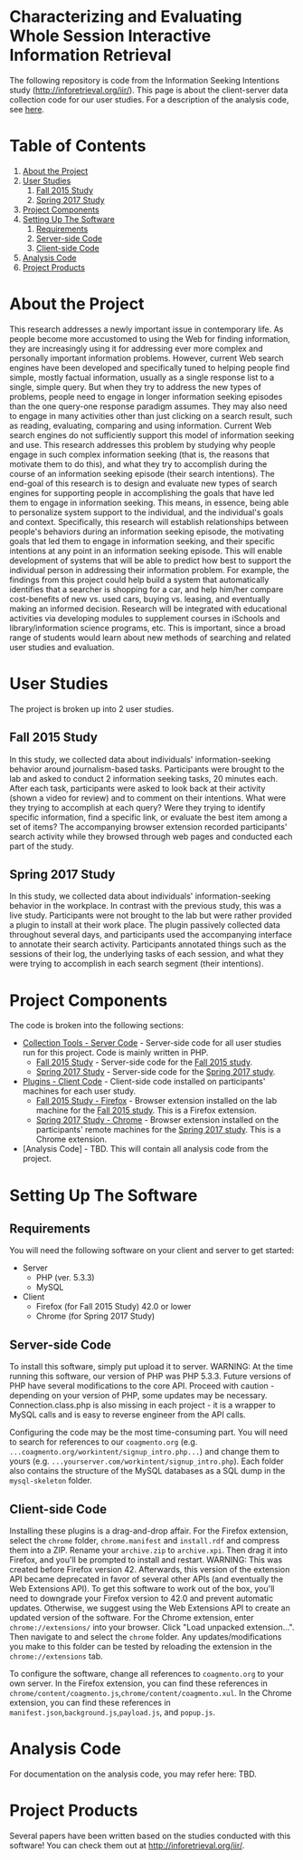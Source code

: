 # Characterizing and Evaluating Whole Session Interactive Information Retrieval
The following repository is code from the Information Seeking Intentions study (http://inforetrieval.org/iir/).  This page is about the client-server data collection code for our user studies.  For a description of the analysis code, see [here](https://github.com/mmitsui/information-seeking-intentions).

# Table of Contents
1. [About the Project](#about-the-project)
2. [User Studies](#user-studies)
	1. [Fall 2015 Study](#fall-2015-study)
	2. [Spring 2017 Study](#spring-2017-study)
3. [Project Components](#project-components)
4. [Setting Up The Software](#setting-up-the-software)
	1. [Requirements](#requirements)
	2. [Server-side Code](#server-side-code)
	3. [Client-side Code](#client-side-code)
5. [Analysis Code](#analysis-code)
6. [Project Products](#project-products)


# About the Project
This research addresses a newly important issue in contemporary life. As people become more accustomed to using the Web for finding information, they are increasingly using it for addressing ever more complex and personally important information problems. However, current Web search engines have been developed and specifically tuned to helping people find simple, mostly factual information, usually as a single response list to a single, simple query. But when they try to address the new types of problems, people need to engage in longer information seeking episodes than the one query-one response paradigm assumes. They may also need to engage in many activities other than just clicking on a search result, such as reading, evaluating, comparing and using information. Current Web search engines do not sufficiently support this model of information seeking and use. This research addresses this problem by studying why people engage in such complex information seeking (that is, the reasons that motivate them to do this), and what they try to accomplish during the course of an information seeking episode (their search intentions). The end-goal of this research is to design and evaluate new types of search engines for supporting people in accomplishing the goals that have led them to engage in information seeking. This means, in essence, being able to personalize system support to the individual, and the individual's goals and context. Specifically, this research will establish relationships between people's behaviors during an information seeking episode, the motivating goals that led them to engage in information seeking, and their specific intentions at any point in an information seeking episode. This will enable development of systems that will be able to predict how best to support the individual person in addressing their information problem. For example, the findings from this project could help build a system that automatically identifies that a searcher is shopping for a car, and help him/her compare cost-benefits of new vs. used cars, buying vs. leasing, and eventually making an informed decision. Research will be integrated with educational activities via developing modules to supplement courses in iSchools and library/information science programs, etc. This is important, since a broad range of students would learn about new methods of searching and related user studies and evaluation.

# User Studies
The project is broken up into 2 user studies.

## Fall 2015 Study

In this study, we collected data about individuals' information-seeking behavior around journalism-based tasks.  Participants were brought to the lab and asked to conduct 2 information seeking tasks, 20 minutes each.  After each task, participants were asked to look back at their activity (shown a video for review) and to comment on their intentions.  What were they trying to accomplish at each query?  Were they trying to identify specific information, find a specific link, or evaluate the best item among a set of items? The accompanying browser extension recorded participants' search activity while they browsed through web pages and conducted each part of the study.

## Spring 2017 Study

In this study, we collected data about individuals' information-seeking behavior in the workplace.  In contrast with the previous study, this was a live study.  Participants were not brought to the lab but were rather provided a plugin to install at their work place.  The plugin passively collected data throughout several days, and participants used the accompanying interface to annotate their search activity. Participants annotated things such as the sessions of their log, the underlying tasks of each session, and what they were trying to accomplish in each search segment (their intentions).

# Project Components

The code is broken into the following sections:
* [Collection Tools - Server Code](https://github.com/mmitsui/info-seeking-intentions/tree/master/src/collection-tools) - Server-side code for all user studies run for this project.  Code is mainly written in PHP.
	* [Fall 2015 Study](https://github.com/mmitsui/info-seeking-intentions/tree/master/src/collection-tools/fall2015/spring2016intent) - Server-side code for the [Fall 2015 study](#fall-2015-study).
	* [ Spring 2017 Study](https://github.com/mmitsui/info-seeking-intentions/tree/master/src/collection-tools/spring2017/workintent) - Server-side code for the [Spring 2017 study](#spring-2017-study).
* [Plugins - Client Code](https://github.com/mmitsui/info-seeking-intentions/tree/master/src/plugins) - Client-side code installed on participants' machines for each user study.
	* [Fall 2015 Study - Firefox](https://github.com/mmitsui/info-seeking-intentions/tree/master/src/plugins/fall2015/firefox) - Browser extension installed on the lab machine for the [Fall 2015 study](#fall-2015-study). This is a Firefox extension.
	* [Spring 2017 Study - Chrome](https://github.com/mmitsui/info-seeking-intentions/tree/master/src/plugins/spring2017/chrome) - Browser extension installed on the participants' remote machines for the [Spring 2017 study](#spring-2017-study). This is a Chrome extension.
* [Analysis Code] - TBD.  This will contain all analysis code from the project.

# Setting Up The Software

## Requirements

You will need the following software on your client and server to get started:
* Server
	* PHP (ver. 5.3.3)
	* MySQL
* Client
	* Firefox (for Fall 2015 Study) 42.0 or lower
	* Chrome (for Spring 2017 Study)

## Server-side Code

To install this software, simply put upload it to server. WARNING: At the time running this software, our version of PHP was PHP 5.3.3. Future versions of PHP have several modifications to the core API.  Proceed with caution - depending on your version of PHP, some updates may be necessary.  Connection.class.php is also missing in each project - it is a wrapper to MySQL calls and is easy to reverse engineer from the API calls.

Configuring the code may be the most time-consuming part.  You will need to search for references to our `coagmento.org` (e.g. `...coagmento.org/workintent/signup_intro.php...`) and change them to yours (e.g. `...yourserver.com/workintent/signup_intro.php`). Each folder also contains the structure of the MySQL databases as a SQL dump in the `mysql-skeleton` folder.

## Client-side Code

Installing these plugins is a drag-and-drop affair.  For the Firefox extension, select the `chrome` folder, `chrome.manifest` and `install.rdf` and compress them into a ZIP.  Rename your `archive.zip` to `archive.xpi`.  Then drag it into Firefox, and you'll be prompted to install and restart.  WARNING: This was created before Firefox version 42.  Afterwards, this version of the extension API became deprecated in favor of several other APIs (and eventually the Web Extensions API).  To get this software to work out of the box, you'll need to downgrade your Firefox version to 42.0 and prevent automatic updates.  Otherwise, we suggest using the Web Extensions API to create an updated version of the software.  For the Chrome extension, enter `chrome://extensions/` into your browser.  Click "Load unpacked extension...".  Then navigate to and select the `chrome` folder.  Any updates/modifications you make to this folder can be tested by reloading the extension in the `chrome://extensions` tab.

To configure the software, change all references to `coagmento.org` to your own server.  In the Firefox extension, you can find these references in `chrome/content/coagmento.js`,`chrome/content/coagmento.xul`. In the Chrome extension, you can find these references in `manifest.json`,`background.js`,`payload.js`, and `popup.js`.


# Analysis Code

For documentation on the analysis code, you may refer here: TBD.

# Project Products

Several papers have been written based on the studies conducted with this software! You can check them out at http://inforetrieval.org/iir/.
